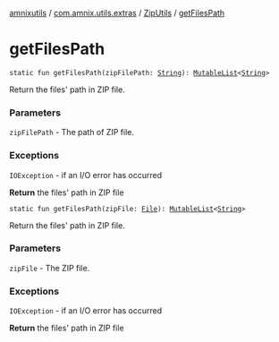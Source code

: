 [amnixutils](../../index.md) / [com.amnix.utils.extras](../index.md) / [ZipUtils](index.md) / [getFilesPath](./get-files-path.md)

# getFilesPath

`static fun getFilesPath(zipFilePath: `[`String`](https://kotlinlang.org/api/latest/jvm/stdlib/kotlin/-string/index.html)`): `[`MutableList`](https://kotlinlang.org/api/latest/jvm/stdlib/kotlin.collections/-mutable-list/index.html)`<`[`String`](https://kotlinlang.org/api/latest/jvm/stdlib/kotlin/-string/index.html)`>`

Return the files' path in ZIP file.

### Parameters

`zipFilePath` - The path of ZIP file.

### Exceptions

`IOException` - if an I/O error has occurred

**Return**
the files' path in ZIP file

`static fun getFilesPath(zipFile: `[`File`](http://docs.oracle.com/javase/6/docs/api/java/io/File.html)`): `[`MutableList`](https://kotlinlang.org/api/latest/jvm/stdlib/kotlin.collections/-mutable-list/index.html)`<`[`String`](https://kotlinlang.org/api/latest/jvm/stdlib/kotlin/-string/index.html)`>`

Return the files' path in ZIP file.

### Parameters

`zipFile` - The ZIP file.

### Exceptions

`IOException` - if an I/O error has occurred

**Return**
the files' path in ZIP file


